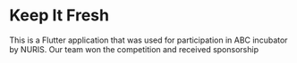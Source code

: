 # Keep It Fresh

This is a Flutter application that was used for participation in ABC incubator by NURIS. Our team won the competition and received sponsorship
